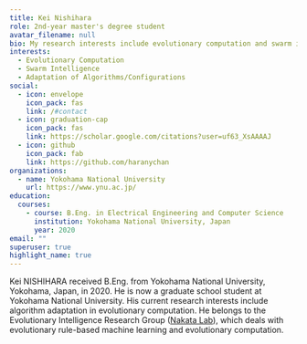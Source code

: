 ```yaml
---
title: Kei Nishihara
role: 2nd-year master's degree student
avatar_filename: null
bio: My research interests include evolutionary computation and swarm intelligence.
interests:
  - Evolutionary Computation
  - Swarm Intelligence
  - Adaptation of Algorithms/Configurations
social:
  - icon: envelope
    icon_pack: fas
    link: /#contact
  - icon: graduation-cap
    icon_pack: fas
    link: https://scholar.google.com/citations?user=uf63_XsAAAAJ
  - icon: github
    icon_pack: fab
    link: https://github.com/haranychan
organizations:
  - name: Yokohama National University
    url: https://www.ynu.ac.jp/
education:
  courses:
    - course: B.Eng. in Electrical Engineering and Computer Science
      institution: Yokohama National University, Japan
      year: 2020
email: ""
superuser: true
highlight_name: true
---
```


Kei NISHIHARA received B.Eng. from Yokohama National University, Yokohama, Japan, in 2020. He is now a graduate school student at Yokohama National University. His current research interests include algorithm adaptation in evolutionary computation. He belongs to the Evolutionary Intelligence Research Group ([Nakata Lab](http://www.nkt.ynu.ac.jp/)), which deals with evolutionary rule-based machine learning and evolutionary computation.

<!-- {{< icon name="download" pack="fas" >}} Download my {{< staticref "uploads/demo_resume.pdf" "newtab" >}}resumé{{< /staticref >}}. -->